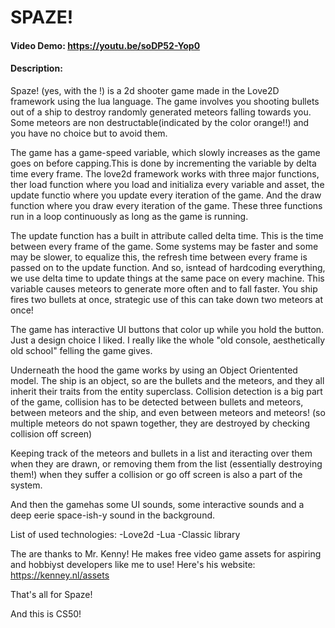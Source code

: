 # SPAZE!
#### Video Demo:  https://youtu.be/soDP52-Yop0
#### Description:
Spaze! (yes, with the !) is a 2d shooter game made in the Love2D framework using the lua language. The game involves you shooting bullets out of a ship to destroy randomly generated meteors falling towards you. Some meteors are non destructable(indicated by the color orange!!) and you have no choice but to avoid them.

The game has a game-speed variable, which slowly increases as the game goes on before capping.This is done by incrementing the variable by delta time every frame. The love2d framework works with three major functions, ther load function where you load and initializa every variable and asset, the update functio where you update every iteration of the game. And the draw function where you draw every iteration of the game. These three functions run in a loop continuously as long as the game is running.

The update function has a built in attribute called delta time. This is the time between every frame of the game. Some systems may be faster and some may be slower, to equalize this, the refresh time between every frame is passed on to the update function. And so, isntead of hardcoding everything, we use delta time to update things at the same pace on every machine. This variable causes meteors to generate more often and to fall faster. You ship fires two bullets at once, strategic use of this can take down two meteors at once!

The game has interactive UI buttons that color up while you hold the button. Just a design choice I liked. I really like the whole "old console, aesthetically old school" felling the game gives.

Underneath the hood the game works by using an Object Orientented model. The ship is an object, so are the bullets and the meteors, and they all inherit their traits from the entity superclass. Collision detection is a big part of the game, collision has to be detected between bullets and meteors, between meteors and the ship, and even between meteors and meteors! (so multiple meteors do not spawn together, they are destroyed by checking collision off screen)

Keeping track of the meteors and bullets in a list and iteracting over them when they are drawn, or removing them from the list (essentially destroying them!) when they suffer a collision or go off screen is also a part of the system.

And then the gamehas some UI sounds, some interactive sounds and a deep eerie space-ish-y sound in the background.

List of used technologies:
-Love2d
-Lua
-Classic library

The are thanks to Mr. Kenny! He makes free video game assets for aspiring and hobbiyst developers like me to use! Here's his website: https://kenney.nl/assets

That's all for Spaze!

And this is CS50!
